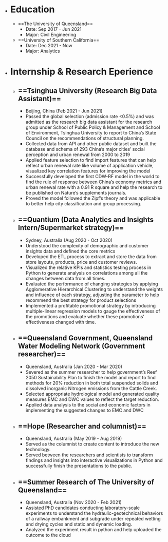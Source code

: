 - # **Education**
	- ==The University of Queensland==
		- Date: Sep 2017 - Jun 2021
		- Major: Civil Engineering
	- ==University of Southern California==
		- Date: Dec 2021 - Now
		- Major: Analytics
- # **Internship & Research Eperience**
	- ## ==Tsinghua University (Research Big Data Assistant)==
		- Beijing, China (Feb 2021 - Jun 2021)
		- Passed the global selection (admission rate <0.5%) and was admitted as the research big data assistant for the research group under School of Public Policy & Management and School of Environment, Tsinghua University to report to China’s State Council on the recommendations of structural planning.
		- Collected data from API and other public dataset and built the database and schema of 293 China’s major cities’ social perception and urban renewal from 2000 to 2019
		- Applied feature selection to find import features that can help reflect urban renewal rate like volume of application vehicle, visualized key correlation features for improving the model
		- Successfully developed the first CDW-RF model in the world to find the rule of response between China’s economy metrics and urban renewal rate with a 0.91 R square and help the research to be published on Nature’s supplements journals.
		- Proved the model followed the Zipf’s theory and was applicable to better help city classification and group processing.
	- ## ==Quantium (Data Analytics and Insights Intern/Supermarket strategy)==
		- Sydney, Australia (Aug 2020 - Oct 2020)
		- Understood the complexity of demographic and customer insights data and defined the core metrics
		- Developed the ETL process to extract and store the data from store layouts, products, price and customer reviews.
		- Visualized the relative KPIs and statistics testing process in Python to generate analysis on correlations among all the changes between data from all times.
		- Evaluated the performance of changing strategies by applying Agglomerative Hierarchical Clustering to understand the weights and influence of each strategy, adjusting the parameter to help recommend the best strategy for product selections
		- Implemented a profitable promotional strategy by introducing multiple-linear regression models to gauge the effectiveness of the promotions and evaluate whether these promotions’ effectiveness changed with time.
	- ## ==Queensland Government, Queensland Water Modeling Network (Government researcher)==
		- Queensland, Australia (Jan 2020 - Mar 2020)
		- Severed as the summer researcher to help government’s Reef 2050 Sustainability Plan to finish the model and report to find methods for 20% reduction in both total suspended solids and dissolved inorganic Nitrogen emissions from the Cattle Creek.
		- Selected appropriate hydrological model and generated quality measures EMC and DWC values to reflect the target reduction.
		- Applied data analysis to the social and economic factors in implementing the suggested changes to EMC and DWC
	- ## ==Hope (Researcher and columnist)==
		- Queensland, Australia (May 2019 - Aug 2019)
		- Served as the columnist to create content to introduce the new technology.
		- Served between the researchers and scientists to transform findings and insights into interactive visualizations in Python and successfully finish the presentations to the public.
	- ## ==Summer Research of The University of Queensland==
		- Queensland, Australia (Nov 2020 - Feb 2021)
		- Assisted PhD candidates conducting laboratory-scale experiments to understand the hydraulic-geotechnical behaviors of a railway embankment and subgrade under repeated wetting and drying cycles and static and dynamic loading.
		- Analyzed the experiment result in python and help uploaded the outcome to the cloud